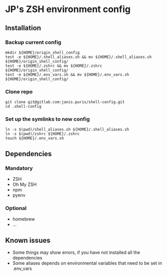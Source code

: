 # JP's ZSH environment config
## Installation
### Backup current config
```
mkdir ${HOME}/origin_shell_config
test -e ${HOME}/.shell_aliases.sh && mv ${HOME}/.shell_aliases.sh ${HOME}/origin_shell_config/
test -e ${HOME}/.zshrc && mv ${HOME}/.zshrc ${HOME}/origin_shell_config/
test -e ${HOME}/.env_vars.sh && mv ${HOME}/.env_vars.sh ${HOME}/origin_shell_config/
```
### Clone repo
```
git clone git@gitlab.com:janis.puris/shell-config.git
cd .shell-config
```
### Set up the symlinks to new config
```
ln -s $(pwd)/shell_aliases.sh ${HOME}/.shell_aliases.sh
ln -s $(pwd)/zshrc ${HOME}/.zshrc
touch ${HOME}/.env_vars.sh
```
## Dependencies
### Mandatory
- ZSH
- Oh My ZSH
- npm
- pyenv

### Optional
- homebrew
- ...

## Known issues
- Some things may show errors, if you have not installed all the dependencies
- Some aliases depends on environmental variables that need to be set in .env_vars
